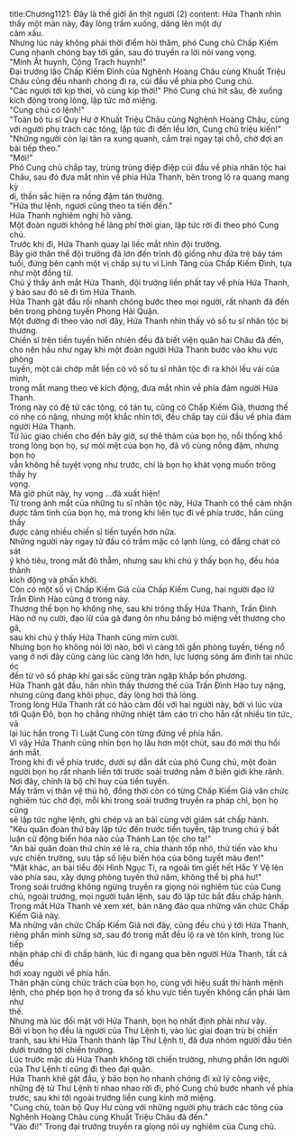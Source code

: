title:Chương1121: Đây là thế giới ăn thịt người (2)
content:
Hứa Thanh nhìn thấy một màn này, đáy lòng trầm xuống, dâng lên một dự<br>cảm xấu.<br>Nhưng lúc này không phải thời điểm hỏi thăm, phó Cung chủ Chấp Kiếm<br>Cung nhanh chóng bay tới gần, sau đó truyền ra lời nói vang vọng.<br>"Minh Ất huynh, Cộng Trạch huynh!"<br>Đại trưởng lão Chấp Kiếm Đình của Nghênh Hoàng Châu cùng Khuất Triệu<br>Châu cũng đều nhanh chóng đi ra, cúi đầu về phía phó Cung chủ.<br>"Các ngươi tới kịp thời, vô cùng kịp thời!" Phó Cung chủ hít sâu, đè xuống<br>kích động trong lòng, lập tức mở miệng.<br>"Cung chủ có lệnh!"<br>"Toàn bộ tu sĩ Quy Hư ở Khuất Triệu Châu cùng Nghênh Hoàng Châu, cùng<br>với người phụ trách các tông, lập tức đi đến lều lớn, Cung chủ triệu kiến!"<br>"Những người còn lại tản ra xung quanh, cắm trại ngay tại chỗ, chờ đợi an<br>bài tiếp theo."<br>"Mời!"<br>Phó Cung chủ chắp tay, trùng trùng điệp điệp cúi đầu về phía nhân tộc hai<br>Châu, sau đó đưa mắt nhìn về phía Hứa Thanh, bên trong lộ ra quang mang kỳ<br>dị, thần sắc hiện ra nồng đậm tán thưởng.<br>"Hứa thư lệnh, ngươi cũng theo ta tiến đến."<br>Hứa Thanh nghiêm nghị hô vâng.<br>Một đoàn người không hề lãng phí thời gian, lập tức rời đi theo phó Cung<br>chủ.<br>Trước khi đi, Hứa Thanh quay lại liếc mắt nhìn đội trưởng.<br>Bây giờ thân thể đội trưởng đã lớn đến trình độ giống như đứa trẻ bảy tám<br>tuổi, đứng bên cạnh một vị chấp sự tu vi Linh Tàng của Chấp Kiếm Đình, tựa<br>như một đồng tử.<br>Chú ý thấy ánh mắt Hứa Thanh, đội trưởng liền phất tay về phía Hứa Thanh,<br>ý bảo sau đó sẽ đi tìm Hứa Thanh.<br>Hứa Thanh gật đầu rồi nhanh chóng bước theo mọi người, rất nhanh đã đến<br>bên trong phòng tuyến Phong Hải Quận.<br>Một đường đi theo vào nơi đây, Hứa Thanh nhìn thấy vô số tu sĩ nhân tộc bị<br>thương.<br>Chiến sĩ trên tiền tuyến hiển nhiên đều đã biết viện quân hai Châu đã đến,<br>cho nên hầu như ngay khi một đoàn người Hứa Thanh bước vào khu vực phòng<br>tuyến, một cái chớp mắt liền có vô số tu sĩ nhân tộc đi ra khỏi lều vải của mình,<br>trong mắt mang theo vẻ kích động, đưa mắt nhìn về phía đám người Hứa<br>Thanh.<br>Trong này có đệ tử các tông, có tán tu, cũng có Chấp Kiếm Giả, thương thế<br>có nhẹ có nặng, nhưng một khắc nhìn tới, đều chắp tay cúi đầu về phía đám<br>người Hứa Thanh.<br>Từ lúc giao chiến cho đến bây giờ, sự thê thảm của bọn họ, nổi thống khổ<br>trong lòng bọn họ, sự mỏi mệt của bọn họ, đã vô cùng nồng đậm, nhưng bọn họ<br>vẫn không hề tuyệt vọng như trước, chỉ là bọn họ khát vọng muốn trông thấy hy<br>vọng.<br>Mà giờ phút này, hy vọng …đã xuất hiện!<br>Từ trong ánh mắt của những tu sĩ nhân tộc này, Hứa Thanh có thể cảm nhận<br>được tâm tình của bọn họ, mà trong khi liên tục đi về phía trước, hắn cũng thấy<br>được càng nhiều chiến sĩ tiền tuyến hơn nữa.<br>Những người này ngay từ đầu có trầm mặc có lạnh lùng, có đắng chát có sát<br>ý khó tiêu, trong mắt đỏ thẫm, nhưng sau khi chú ý thấy bọn họ, đều hóa thành<br>kích động và phấn khởi.<br>Còn có một số vị Chấp Kiếm Giả của Chấp Kiếm Cung, hai người đạo lữ<br>Trần Đình Hào cũng ở trong này.<br>Thương thế bọn họ không nhẹ, sau khi trông thấy Hứa Thanh, Trần Đình<br>Hào nở nụ cười, đạo lữ của gã đang ôn nhu băng bó miệng vết thương cho gã,<br>sau khi chú ý thấy Hứa Thanh cũng mỉm cười.<br>Nhưng bọn họ không nói lời nào, bởi vì càng tới gần phòng tuyến, tiếng nổ<br>vang ở nơi đây cũng càng lúc càng lớn hơn, lực lượng sóng âm đinh tai nhức óc<br>đến từ vô số pháp khí gai sắc cũng tràn ngập khắp bốn phương.<br>Hứa Thanh gật đầu, hắn nhìn thấy thương thế của Trần Đình Hào tuy nặng,<br>nhưng cũng đang khôi phục, đáy lòng hơi thả lỏng.<br>Trong lòng Hứa Thanh rất có hảo cảm đối với hai người này, bởi vì lúc vừa<br>tới Quận Đô, bọn họ chẳng những nhiệt tâm cáo tri cho hắn rất nhiều tin tức, vả<br>lại lúc hắn trong Ti Luật Cung còn từng đứng về phía hắn.<br>Vì vậy Hứa Thanh cũng nhìn bọn họ lâu hơn một chút, sau đó mới thu hồi<br>ánh mắt.<br>Trong khi đi về phía trước, dưới sự dẫn dắt của phó Cung chủ, một đoàn<br>người bọn họ rất nhanh liền tới trước soái trướng nằm ở biên giới khe rãnh.<br>Nơi đây, chính là bộ chỉ huy của tiền tuyến.<br>Mấy trăm vị thân vệ thủ hộ, đồng thời còn có từng Chấp Kiếm Giả văn chức<br>nghiêm túc chờ đợi, mỗi khi trong soái trướng truyền ra pháp chỉ, bọn họ cũng<br>sẽ lập tức nghe lệnh, ghi chép và an bài cùng với giám sát chấp hành.<br>"Kêu quân đoàn thứ bảy lập tức đến trước tiền tuyến, tập trung chú ý bất<br>luận cử động biến hóa nào của Thánh Lan tộc cho ta!"<br>"An bài quân đoàn thứ chín xé lẻ ra, chia thành tốp nhỏ, thử tiến vào khu<br>vực chiến trường, sưu tập số liệu biến hóa của bông tuyết màu đen!"<br>"Mặt khác, an bài tiểu đội Hình Ngục Ti, ra ngoài tìm giết hết Hắc Y Vệ lẻn<br>vào phía sau, xây dựng phòng tuyến thứ năm, không thể bị phá hư!"<br>Trong soái trướng không ngừng truyền ra giọng nói nghiêm túc của Cung<br>chủ, ngoài trướng, mọi người tuân lệnh, sau đó lập tức bắt đầu chấp hành.<br>Trong mắt Hứa Thanh vẻ xem xét, bản năng đảo qua những văn chức Chấp<br>Kiếm Giả này.<br>Mà những văn chức Chấp Kiếm Giả nơi đây, cũng đều chú ý tới Hứa Thanh,<br>riêng phần mình sững sờ, sau đó trong mắt đều lộ ra vẻ tôn kính, trong lúc tiếp<br>nhận pháp chỉ đi chấp hành, lúc đi ngang qua bên người Hứa Thanh, tất cả đều<br>hơi xoay người về phía hắn.<br>Thân phận cùng chức trách của bọn họ, cùng với hiệu suất thi hành mệnh<br>lệnh, cho phép bọn họ ở trong đa số khu vực tiền tuyến không cần phải làm như<br>thế.<br>Nhưng mà lúc đối mặt với Hứa Thanh, bọn họ nhất định phải như vậy.<br>Bởi vì bọn họ đều là người của Thư Lệnh ti, vào lúc giai đoạn trù bị chiến<br>tranh, sau khi Hứa Thanh thành lập Thư Lệnh ti, đã đưa nhóm người đầu tiên<br>dưới trướng tới chiến trường.<br>Lúc trước mặc dù Hứa Thanh không tới chiến trường, nhưng phần lớn người<br>của Thư Lệnh ti cũng đi theo đại quân.<br>Hứa Thanh khẽ gật đầu, ý bảo bọn họ nhanh chóng đi xử lý công việc,<br>những đệ tử Thư Lệnh ti nhao nhao rời đi, phó Cung chủ bước nhanh về phía<br>trước, sau khi tới ngoài trướng liền cung kính mở miệng.<br>"Cung chủ, toàn bộ Quy Hư cùng với những người phụ trách các tông của<br>Nghênh Hoàng Châu cùng Khuất Triệu Châu đã đến."<br>"Vào đi!" Trong đại trướng truyền ra giọng nói uy nghiêm của Cung chủ.